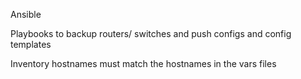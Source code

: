 Ansible 

Playbooks to backup routers/ switches and push configs and config templates

Inventory hostnames must match the hostnames in the vars files

